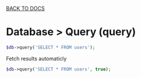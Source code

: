 [BACK TO DOCS](README.md)

# Database > Query (query)

```php
$db->query('SELECT * FROM users');
```
Fetch results automaticly

```php
$db->query('SELECT * FROM users', true);
```